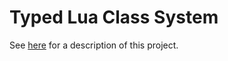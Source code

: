 # Typed Lua Class System

See [here](kevinclancy.github.io/2016/08/18/a-class-system-for-typed-lua.html) for a description of this project.
